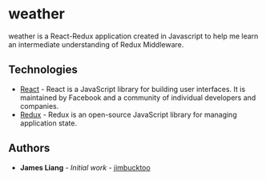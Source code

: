 # weather

weather is a React-Redux application created in Javascript to help me learn an intermediate understanding of Redux Middleware.

## Technologies

* [React](https://reactjs.org/) - React is a JavaScript library for building user interfaces. It is maintained by Facebook and a community of individual developers and companies.
* [Redux](https://reactjs.org/) - Redux is an open-source JavaScript library for managing application state.

## Authors

* **James Liang** - *Initial work* - [jimbucktoo](https://github.com/jimbucktoo/jimbucktoo)
